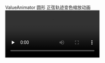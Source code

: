ValueAnimator
圆形 正弦轨迹变色缩放动画
<video id="video" controls="" preload="none">
    <source id="mp4" src="https://github.com/willkernel/PointSinDemo/blob/master/screenVideo.mp4" type="video/mp4">
</video>

